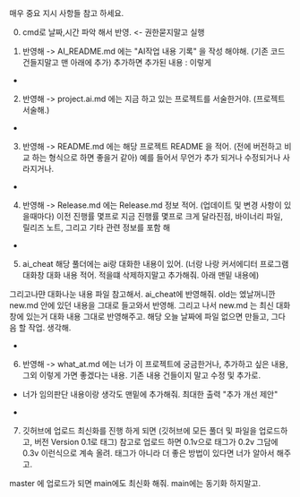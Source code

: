매우 중요 지시 사항들 참고 하세요.


0. cmd로 날짜,시간 파악 해서 반영. <- 권한묻지말고 실행

1. 반영해 -> AI_README.md 에는 "AI작업 내용 기록" 을 작성 해야해.
(기존 코드 건들지말고 맨 아래에 추가) 추가하면 추가된 내용 : 이렇게

-

2. 반영해 -> project.ai.md 에는 지금 하고 있는 프로젝트를 서술한거야.
(프로젝트 서술해.)

-

3. 반영해 -> README.md 에는 해당 프로젝트 README 을 적어.
(전에 버전하고 비교 하는 형식으로 하면 좋을거 같아)
예를 들어서 무언가 추가 되거나 수정되거나 사라지거나.

-

4. 반영해 -> Release.md 에는 Release.md 정보 적어.
(업데이트 및 변경 사항이 있을때마다)
이전 진행률 몇프로 지금 진행률 몇프로
크게 달라진점, 바이너리 파일, 릴리즈 노트, 그리고 기타 관련 정보를 포함 해

-

5. ai_cheat 해당 풀더에는 ai랑 대화한 내용이 있어.
(너랑 나랑 커서에디터 프로그램 대화창 대화 내용 적어. 적을떄 삭제하지말고 추가해줘. 아래 맨밑 내용에)

그리고나먄 대화나눈 내용 파일 참고해서. ai_cheat에 반영해줘.
old는 엤날꺼니깐 new.md 안에 있던 내용을 그대로 들고와서 반영해.
그리고 나서 new.md 는 최신 대화창에 있는거 대화 내용 그대로 반영해주고.
해당 오늘 날짜에 파일 없으면 만들고, 그다음 할 작업. 생각해.

-

6. 반영해 -> what_at.md 에는
너가 이 프로젝트에 궁금한거나, 추가하고 싶은 내용, 그외 이렇게 가면 좋겠다는 내용.
기존 내용 건들이지 말고 수정 및 추가로.
+ 너가 임의판단 내용이랑 생각도 맨밑에 추가해줘.
최대한 출력 "추가 개선 제안"

-

7. 깃허브에 업로드 최신화를 진행 하게 되면
(깃허브에 모든 풀더 및 파일을 업로드하고, 버전 Version 0.1로 태그)
참고로 업로드 하면 0.1v으로 태그가 0.2v 그담에 0.3v 이런식으로 계속 올려.
태그가 아니라 더 좋은 방법이 있다면 너가 알아서 해주고.

master 에 업로드가 되면 main에도 최신화 해줘. main에는 동기화 하지말고.
